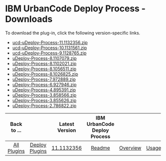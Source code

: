 
# IBM UrbanCode Deploy Process - Downloads

To download the plug-in, click the following version-specific links.

- [ucd-uDeploy-Process-11.1132356.zip](https://raw.githubusercontent.com/UrbanCode/IBM-UCD-PLUGINS/main/files/uDeploy-Process/ucd-uDeploy-Process-11.1132356.zip)
- [ucd-uDeploy-Process-10.1131561.zip](https://raw.githubusercontent.com/UrbanCode/IBM-UCD-PLUGINS/main/files/uDeploy-Process/ucd-uDeploy-Process-10.1131561.zip)
- [ucd-uDeploy-Process-9.1128765.zip](https://raw.githubusercontent.com/UrbanCode/IBM-UCD-PLUGINS/main/files/uDeploy-Process/ucd-uDeploy-Process-9.1128765.zip)
- [uDeploy-Process-8.1107079.zip](https://raw.githubusercontent.com/UrbanCode/IBM-UCD-PLUGINS/main/files/uDeploy-Process/uDeploy-Process-8.1107079.zip)
- [uDeploy-Process-8.1102021.zip](https://raw.githubusercontent.com/UrbanCode/IBM-UCD-PLUGINS/main/files/uDeploy-Process/uDeploy-Process-8.1102021.zip)
- [uDeploy-Process-8.1056511.zip](https://raw.githubusercontent.com/UrbanCode/IBM-UCD-PLUGINS/main/files/uDeploy-Process/uDeploy-Process-8.1056511.zip)
- [uDeploy-Process-8.1026825.zip](https://raw.githubusercontent.com/UrbanCode/IBM-UCD-PLUGINS/main/files/uDeploy-Process/uDeploy-Process-8.1026825.zip)
- [uDeploy-Process-7.972889.zip](https://raw.githubusercontent.com/UrbanCode/IBM-UCD-PLUGINS/main/files/uDeploy-Process/uDeploy-Process-7.972889.zip)
- [uDeploy-Process-6.927946.zip](https://raw.githubusercontent.com/UrbanCode/IBM-UCD-PLUGINS/main/files/uDeploy-Process/uDeploy-Process-6.927946.zip)
- [uDeploy-Process-4.895391.zip](https://raw.githubusercontent.com/UrbanCode/IBM-UCD-PLUGINS/main/files/uDeploy-Process/uDeploy-Process-4.895391.zip)
- [uDeploy-Process-3.858566.zip](https://raw.githubusercontent.com/UrbanCode/IBM-UCD-PLUGINS/main/files/uDeploy-Process/uDeploy-Process-3.858566.zip)
- [uDeploy-Process-3.855626.zip](https://raw.githubusercontent.com/UrbanCode/IBM-UCD-PLUGINS/main/files/uDeploy-Process/uDeploy-Process-3.855626.zip)
- [uDeploy-Process-2.786822.zip](https://raw.githubusercontent.com/UrbanCode/IBM-UCD-PLUGINS/main/files/uDeploy-Process/uDeploy-Process-2.786822.zip)

|Back to ...||Latest Version|IBM UrbanCode Deploy Process ||||
| :---: | :---: | :---: | :---: | :---: | :---: | :---: |
|[All Plugins](../../index.md)|[Deploy Plugins](../README.md)|[11.1132356](https://raw.githubusercontent.com/UrbanCode/IBM-UCD-PLUGINS/main/files/uDeploy-Process/ucd-uDeploy-Process-11.1132356.zip)|[Readme](README.md)|[Overview](overview.md)|[Usage](usage.md)|[Steps](steps.md)|
